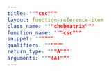 ```yaml
---
title: """csc"""
layout: function-reference-item
class_name: """chebmatrix"""
function_name: """csc"""
snippet: """"""
qualifiers: """"""
return_type: """A"""
arguments: """(A)"""
---
```


